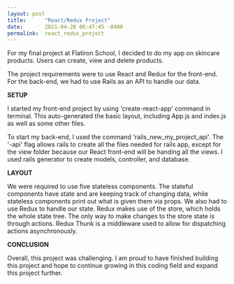 ```yaml
---
layout: post
title:      "React/Redux Project"
date:       2021-04-28 06:47:45 -0400
permalink:  react_redux_project
---
```



For my final project at Flatiron School,  I decided to do my app on skincare products. Users can create, view and delete products. 

The project requirements were to use React and Redux for the front-end. For the back-end, we had to use Rails as an API to handle our data. 

**SETUP**

I started my front-end project by using 'create-react-app' command in terminal. This auto-generated the basic layout, including App.js and index.js as well as some other files.  

To start my back-end, I used the command 'rails_new_my_project_api'. The '-api' flag allows rails to create all the files needed for rails app, except for the view folder because our React front-end will be handing all the views. I used rails generator to create models, controller, and database. 

**LAYOUT**

We were required to use five stateless components. The stateful components have state and are keeping track of changing data, while stateless components print out what is given them via props. We also had to use Redux to handle our state. Redux makes use of the store, which holds the whole state tree. The only way to make changes to the store state is through actions. Redux Thunk is a middleware used to allow for dispatching actions asynchronously. 

**CONCLUSION**

Overall, this project was challenging. I am proud to have finished building this project and hope to continue growing  in this coding field and expand this project further.
